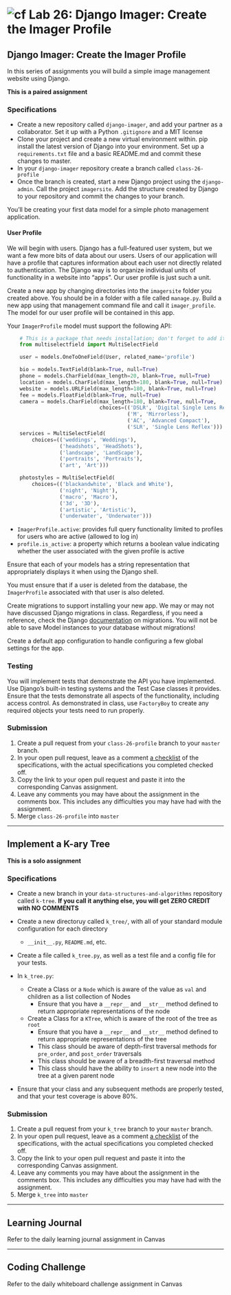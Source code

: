 # ![cf](http://i.imgur.com/7v5ASc8.png) Lab 26: Django Imager: Create the Imager Profile

## Django Imager: Create the Imager Profile

In this series of assignments you will build a simple image management website using Django.

**This is a paired assignment**

### Specifications

- Create a new repository called `django-imager`, and add your partner as a collaborator. Set it up with a Python `.gitignore` and a MIT license
- Clone your project and create a new virtual environment within. pip install the latest version of Django into your environment. Set up a `requirements.txt` file and a basic README.md and commit these changes to master.
- In your `django-imager` repository create a branch called `class-26-profile`
- Once the branch is created, start a new Django project using the `django-admin`. Call the project `imagersite`. Add the structure created by Django to your repository and commit the changes to your branch.

You’ll be creating your first data model for a simple photo management application.

#### User Profile
We will begin with users. Django has a full-featured user system, but we want a few more bits of data about our users. Users of our application will have a profile that captures information about each user not directly related to authentication. The Django way is to organize individual units of functionality in a website into “apps”. Our user profile is just such a unit.

Create a new app by changing directories into the `imagersite` folder you created above. You should be in a folder with a file called `manage.py`. Build a new app using that management command file and call it `imager_profile`. The model for our user profile will be contained in this app.

Your `ImagerProfile` model must support the following API:
```python
    # This is a package that needs installation; don't forget to add it to your requirements.txt
    from multiselectfield import MultiSelectField

    user = models.OneToOneField(User, related_name='profile')

    bio = models.TextField(blank=True, null=True)
    phone = models.CharField(max_length=20, blank=True, null=True)
    location = models.CharField(max_length=180, blank=True, null=True)
    website = models.URLField(max_length=180, blank=True, null=True)
    fee = models.FloatField(blank=True, null=True)
    camera = models.CharField(max_length=180, blank=True, null=True,
                              choices=(('DSLR', 'Digital Single Lens Reflex'),
                                       ('M', 'Mirrorless'),
                                       ('AC', 'Advanced Compact'),
                                       ('SLR', 'Single Lens Reflex')))
    services = MultiSelectField(
        choices=(('weddings', 'Weddings'),
                 ('headshots', 'HeadShots'),
                 ('landscape', 'LandScape'),
                 ('portraits', 'Portraits'),
                 ('art', 'Art')))

    photostyles = MultiSelectField(
        choices=(('blackandwhite', 'Black and White'),
                 ('night', 'Night'),
                 ('macro', 'Macro'),
                 ('3d', '3D'),
                 ('artistic', 'Artistic'),
                 ('underwater', 'Underwater')))
```
- `ImagerProfile.active`: provides full query functionality limited to profiles for users who are active (allowed to log in)
- `profile.is_active`: a property which returns a boolean value indicating whether the user associated with the given profile is active

Ensure that each of your models has a string representation that appropriately displays it when using the Django shell.

You must ensure that if a user is deleted from the database, the `ImagerProfile` associated with that user is also deleted.

Create migrations to support installing your new app. We may or may not have discussed Django migrations in class. Regardless, if you need a reference, check the Django [documentation](https://docs.djangoproject.com/en/2.0/topics/migrations/) on migrations. You will not be able to save Model instances to your database without migrations!

Create a default app configuration to handle configuring a few global settings for the app.

### Testing
You will implement tests that demonstrate the API you have implemented. Use Django’s built-in testing systems and the Test Case classes it provides. Ensure that the tests demonstrate all aspects of the functionality, including access control. As demonstrated in class, use `FactoryBoy` to create any required objects your tests need to run properly.

### Submission

1. Create a pull request from your `class-26-profile` branch to your `master` branch.
2. In your open pull request, leave as a comment [a checklist](https://github.com/blog/1825-task-lists-in-all-markdown-documents) of the specifications, with the actual specifications you completed checked off.
3. Copy the link to your open pull request and paste it into the corresponding Canvas assignment.
4. Leave any comments you may have about the assignment in the comments box. This includes any difficulties you may have had with the assignment.
5. Merge `class-26-profile` into `master`

---

## Implement a K-ary Tree

**This is a solo assignment**

### Specifications
- Create a new branch in your `data-structures-and-algorithms` repository called `k-tree`. **If you call it anything else, you will get ZERO CREDIT with NO COMMENTS**
- Create a new directoruy called `k_tree/`, with all of your standard module configuration for each directory
    - `__init__.py`, `README.md`, etc.
- Create a file called `k_tree.py`, as well as a test file and a config file for your tests.

- In `k_tree.py`:
    - Create a Class or a `Node` which is aware of the value as `val` and children as a list collection of Nodes
        - Ensure that you have a `__repr__` and `__str__` method defined to return appropriate representations of the node
    - Create a Class for a `KTree`, which is aware of the root of the tree as `root`
        - Ensure that you have a `__repr__` and `__str__` method defined to return appropriate representations of the tree
        - This class should be aware of depth-first traversal methods for `pre_order`, and `post_order` traversals
        - This class should be aware of a breadth-first traversal method
        - This class should have the ability to `insert` a new node into the tree at a given parent node

- Ensure that your class and any subsequent methods are properly tested, and that your test coverage is above 80%.


### Submission
1. Create a pull request from your `k_tree` branch to your `master` branch.
2. In your open pull request, leave as a comment [a checklist](https://github.com/blog/1825-task-lists-in-all-markdown-documents) of the specifications, with the actual specifications you completed checked off.
3. Copy the link to your open pull request and paste it into the corresponding Canvas assignment.
4. Leave any comments you may have about the assignment in the comments box. This includes any difficulties you may have had with the assignment.
5. Merge `k_tree` into `master`

---

## Learning Journal
Refer to the daily learning journal assignment in Canvas

---

## Coding Challenge
Refer to the daily whiteboard challenge assignment in Canvas

